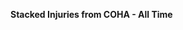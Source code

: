 
<span><span><p dir="auto"><strong>Stacked Injuries from COHA - All Time</strong></p></span></span><canvas height="0" width="0" style="display: block; box-sizing: border-box; height: 0px; width: 0px;"></canvas>

